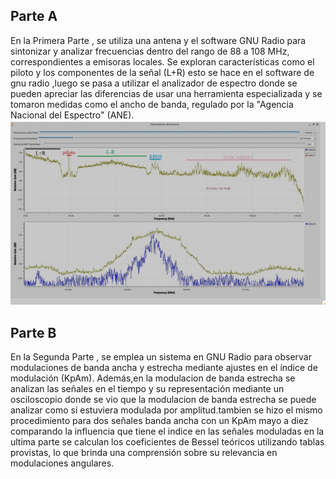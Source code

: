 
## Parte A
En la Primera Parte , se utiliza una antena y el software GNU Radio para sintonizar y analizar  frecuencias dentro del rango de 88 a 108 MHz, correspondientes a emisoras locales. Se exploran características como el piloto y los componentes de la señal (L+R) esto se hace en el software de gnu radio ,luego se pasa a utilizar el analizador de espectro donde se pueden apreciar las diferencias de usar una herramienta especializada y se tomaron medidas como el ancho de banda, regulado por la "Agencia Nacional del Espectro" (ANE).
![banda base](https://github.com/nicolasve18/GNURADIO_LABCOMUIS_2024_2_E1A_G2/blob/practica_4/practica_4/Captura%20de%20pantalla%202024-12-04%20165340.png)

## Parte B
En la Segunda Parte , se emplea un sistema en GNU Radio para observar modulaciones de banda ancha y estrecha mediante ajustes en el índice de modulación (KpAm). Además,en la modulacion de banda estrecha  se analizan las señales en el tiempo y su representación mediante un osciloscopio donde se vio que la modulacion de banda estrecha se puede analizar como si estuviera modulada por amplitud.tambien se hizo el mismo procedimiento para dos señales banda ancha  con un KpAm mayo a diez comparando la influencia que tiene el indice en las señales moduladas en la ultima parte se calculan los coeficientes de Bessel teóricos utilizando tablas provistas, lo que brinda una comprensión sobre su relevancia en modulaciones angulares.
